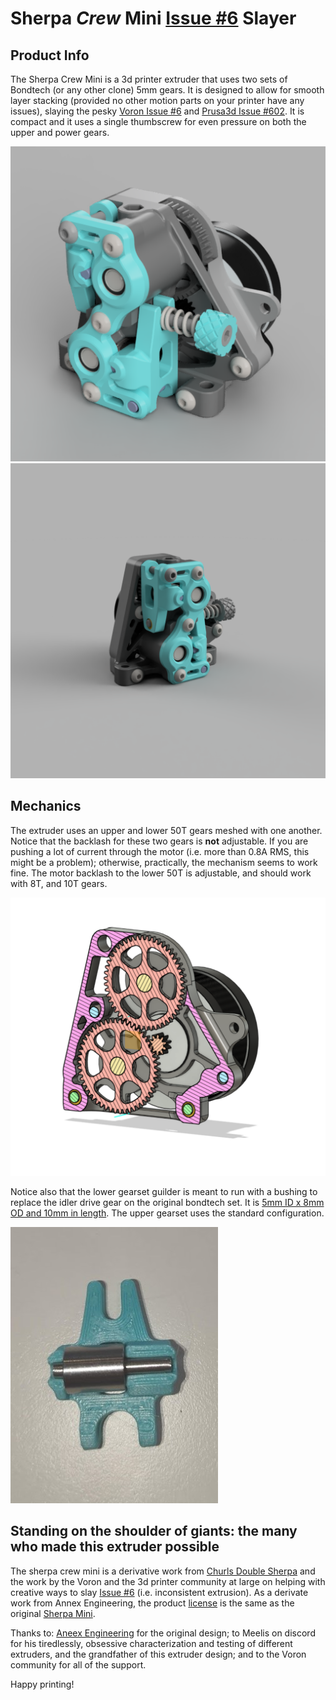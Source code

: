 # Sherpa *Crew* Mini [Issue #6](https://github.com/VoronDesign/Voron-Afterburner/issues/6) Slayer

## Product Info

The Sherpa Crew Mini is a 3d printer extruder that uses two sets of Bondtech (or any other clone) 5mm gears.  It is designed to allow for smooth layer stacking (provided no other motion parts on your printer have any issues), slaying the pesky [Voron Issue #6](https://github.com/VoronDesign/Voron-Afterburner/issues/6) and [Prusa3d Issue #602](https://github.com/prusa3d/Prusa-Firmware/issues/602).  It is compact and it uses a single thumbscrew for even pressure on both the upper and power gears. 

![Sherpa Crew Headshot Left](Images/sherpa_crew_mini_left_corrected.PNG)
![Sherpa Crew Headshot Right](Images/sherpa_crew_mini_right.png)

## Mechanics
The extruder uses an upper and lower 50T gears meshed with one another.  Notice that the backlash for these two gears is **not** adjustable.  If you are pushing a lot of current through the motor (i.e. more than 0.8A RMS, this might be a problem); otherwise, practically, the mechanism seems to work fine.  The motor backlash to the lower 50T is adjustable, and should work with 8T, and 10T gears.

![Sherpa Double Gears](Images/mechanism.png)

Notice also that the lower gearset guilder is meant to run with a bushing to replace the idler drive gear on the original bondtech set. It is [5mm ID x 8mm OD and 10mm in length](https://www.amazon.com/dp/B09CD8QSG3?psc=1&ref=ppx_yo2ov_dt_b_product_details).   The upper gearset uses the standard configuration.

![Lower Gearset](Images/lower_guilder.jpg)

## Standing on the shoulder of giants: the many who made this extruder possible
The sherpa crew mini is a derivative work from [Churls Double Sherpa](https://github.com/Annex-Engineering/Annex-Engineering_User_Mods/tree/main/Extruders/Sherpa_Mini/Extruder_Mods/Churls-Double_Sherpa_Mini) and the work by the Voron and the 3d printer community at large on helping with creative ways to slay [Issue #6](https://github.com/VoronDesign/Voron-Afterburner/issues/6) (i.e. inconsistent extrusion).  As a derivate work from Annex Engineering, the product [license](https://github.com/Annex-Engineering/ANNEX-Engineering-License-Agreement) is the same as the original [Sherpa Mini](https://github.com/Annex-Engineering/Sherpa_Mini-Extruder/).

Thanks to: [Aneex Engineering](https://store.annex.engineering/) for the original design; to Meelis on discord for his tiredlessly, obsessive characterization and testing of different extruders, and the grandfather of this extruder design; and to the Voron community for all of the support.

Happy printing!
